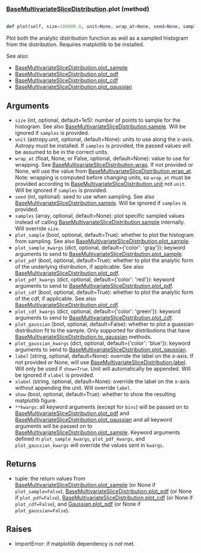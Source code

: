 ### [BaseMultivariateSliceDistribution](BaseMultivariateSliceDistribution.md).plot (method)


```py

def plot(self, size=100000.0, unit=None, wrap_at=None, seed=None, samples=None, plot_sample=True, plot_sample_kwargs={'color': 'gray'}, plot_pdf=True, plot_pdf_kwargs={'color': 'red'}, plot_cdf=False, plot_cdf_kwargs={'color': 'green'}, plot_gaussian=False, plot_gaussian_kwargs={'color': 'blue'}, label=None, xlabel=None, show=False, **kwargs)

```



Plot both the analytic distribution function as well as a sampled
histogram from the distribution.  Requires matplotlib to be installed.

See also:

* [BaseMultivariateSliceDistribution.plot_sample](BaseMultivariateSliceDistribution.plot_sample.md)
* [BaseMultivariateSliceDistribution.plot_pdf](BaseMultivariateSliceDistribution.plot_pdf.md)
* [BaseMultivariateSliceDistribution.plot_cdf](BaseMultivariateSliceDistribution.plot_cdf.md)
* [BaseMultivariateSliceDistribution.plot_gaussian](BaseMultivariateSliceDistribution.plot_gaussian.md)

Arguments
-----------
* `size` (int, optional, default=1e5): number of points to sample for
    the histogram.  See also [BaseMultivariateSliceDistribution.sample](BaseMultivariateSliceDistribution.sample.md).  Will be ignored
    if `samples` is provided.
* `unit` (astropy.unit, optional, default=None): units to use along
    the x-axis.  Astropy must be installed.  If `samples` is provided,
    the passed values will be assumed to be in the correct units.
* `wrap_at` (float, None, or False, optional, default=None): value to
    use for wrapping.  See [BaseMultivariateSliceDistribution.wrap](BaseMultivariateSliceDistribution.wrap.md).  If not provided or None,
    will use the value from [BaseMultivariateSliceDistribution.wrap_at](BaseMultivariateSliceDistribution.wrap_at.md).  Note: wrapping is
    computed before changing units, so `wrap_at` must be provided
    according to [BaseMultivariateSliceDistribution.unit](BaseMultivariateSliceDistribution.unit.md) not `unit`.  Will be ignored if
    `samples` is provided.
* `seed` (int, optional): seed to use when sampling.  See also
    [BaseMultivariateSliceDistribution.sample](BaseMultivariateSliceDistribution.sample.md).  Will be ignored if `samples` is provided.
* `samples` (array, optional, default=None): plot specific sampled
    values instead of calling [BaseMultivariateSliceDistribution.sample](BaseMultivariateSliceDistribution.sample.md) internally.  Will override
    `size`.
* `plot_sample` (bool, optional, default=True): whether to plot the
    histogram from sampling.  See also [BaseMultivariateSliceDistribution.plot_sample](BaseMultivariateSliceDistribution.plot_sample.md).
* `plot_sample_kwargs` (dict, optional, default={'color': 'gray'}):
    keyword arguments to send to [BaseMultivariateSliceDistribution.plot_sample](BaseMultivariateSliceDistribution.plot_sample.md).
* `plot_pdf` (bool, optional, default=True): whether to plot the
    analytic form of the underlying distribution, if applicable.
    See also [BaseMultivariateSliceDistribution.plot_pdf](BaseMultivariateSliceDistribution.plot_pdf.md).
* `plot_pdf_kwargs` (dict, optional, default={'color': 'red'}):
    keyword arguments to send to [BaseMultivariateSliceDistribution.plot_pdf](BaseMultivariateSliceDistribution.plot_pdf.md).
* `plot_cdf` (bool, optional, default=True): whether to plot the
    analytic form of the cdf, if applicable.
    See also [BaseMultivariateSliceDistribution.plot_cdf](BaseMultivariateSliceDistribution.plot_cdf.md).
* `plot_cdf_kwargs` (dict, optional, default={'color': 'green'}):
    keyword arguments to send to [BaseMultivariateSliceDistribution.plot_cdf](BaseMultivariateSliceDistribution.plot_cdf.md).
* `plot_gaussian` (bool, optional, default=False): whether to plot
    a guassian distribution fit to the sample.  Only supported for
    distributions that have [BaseMultivariateSliceDistribution.to_gaussian](BaseMultivariateSliceDistribution.to_gaussian.md) methods.
* `plot_gaussian_kwargs` (dict, optional, default={'color': 'blue'}):
    keyword arguments to send to [BaseMultivariateSliceDistribution.plot_gaussian](BaseMultivariateSliceDistribution.plot_gaussian.md).
* `label` (string, optional, default=None): override the label on the
    x-axis.  If not provided or None, will use [BaseMultivariateSliceDistribution.label](BaseMultivariateSliceDistribution.label.md).  Will
    only be used if `show=True`.  Unit will automatically be appended.
    Will be ignored if `xlabel` is provided.
* `xlabel` (string, optional, default=None): override the label on the
    x-axis without appending the unit.  Will override `label`.
* `show` (bool, optional, default=True): whether to show the resulting
    matplotlib figure.
* `**kwargs`: all keyword arguments (except for `bins`) will be passed
    on to [BaseMultivariateSliceDistribution.plot_pdf](BaseMultivariateSliceDistribution.plot_pdf.md) and [BaseMultivariateSliceDistribution.plot_gaussian](BaseMultivariateSliceDistribution.plot_gaussian.md) and all
    keyword arguments will be passed on to [BaseMultivariateSliceDistribution.plot_sample](BaseMultivariateSliceDistribution.plot_sample.md).
    Keyword arguments defined in `plot_sample_kwargs`,
    `plot_pdf_kwargs`, and `plot_gaussian_kwargs`
    will override the values sent in `kwargs`.

Returns
--------
* tuple: the return values from [BaseMultivariateSliceDistribution.plot_sample](BaseMultivariateSliceDistribution.plot_sample.md) (or None if
    `plot_sample=False`), [BaseMultivariateSliceDistribution.plot_pdf](BaseMultivariateSliceDistribution.plot_pdf.md) (or None if `plot_pdf=False`),
    [BaseMultivariateSliceDistribution.plot_cdf](BaseMultivariateSliceDistribution.plot_cdf.md) (or None if `plot_cdf=False`),
    and [Gaussian.plot_pdf](Gaussian.plot_pdf.md) (or None if `plot_gaussian=False`).

Raises
--------
* ImportError: if matplotlib dependency is not met.

